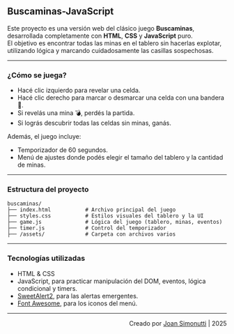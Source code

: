 ## Buscaminas-JavaScript

Este proyecto es una versión web del clásico juego **Buscaminas**, desarrollada completamente con **HTML**, **CSS** y **JavaScript** puro.<br/>
El objetivo es encontrar todas las minas en el tablero sin hacerlas explotar, utilizando lógica y marcando cuidadosamente las casillas sospechosas.

---

### ¿Cómo se juega?

- Hacé clic izquierdo para revelar una celda.
- Hacé clic derecho para marcar o desmarcar una celda con una bandera 🚩.
- Si revelás una mina 💣, perdés la partida.
- Si lográs descubrir todas las celdas sin minas, ganás.

Además, el juego incluye:

- Temporizador de 60 segundos.
- Menú de ajustes donde podés elegir el tamaño del tablero y la cantidad de minas.

---

### Estructura del proyecto

```
buscaminas/
├── index.html           # Archivo principal del juego
├── styles.css           # Estilos visuales del tablero y la UI
├── game.js              # Lógica del juego (tablero, minas, eventos)
├── timer.js             # Control del temporizador
├── /assets/             # Carpeta con archivos varios
```

---

### Tecnologías utilizadas

- HTML & CSS
- JavaScript, para practicar manipulación del DOM, eventos, lógica condicional y timers.
- [SweetAlert2](https://sweetalert2.github.io/), para las alertas emergentes.
- [Font Awesome](https://fontawesome.com/), para los iconos del menú.

---

<div align="end">

Creado por [Joan Simonutti](https://www.linkedin.com/in/joansimonutti/) | 2025

</div>
